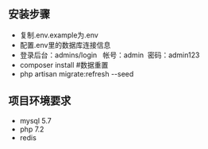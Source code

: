 ## 安装步骤
- 复制.env.example为.env
- 配置.env里的数据库连接信息
- 登录后台：admins/login   帐号：admin  密码：admin123
- composer install
#数据重置
- php artisan migrate:refresh --seed

## 项目环境要求
- mysql 5.7
- php 7.2
- redis
